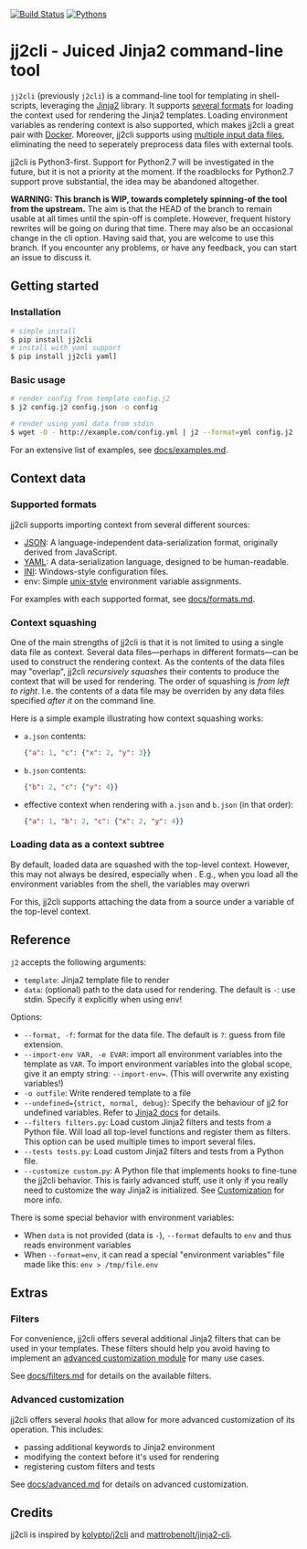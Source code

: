 [![Build Status](https://travis-ci.org/kolypto/jj2.svg)](https://travis-ci.org/kolypto/j2cli)
[![Pythons](https://img.shields.io/badge/python-2.6%20%7C%202.7%20%7C%203.4%E2%80%933.7%20%7C%20pypy-blue.svg)](.travis.yml)

# jj2cli - Juiced Jinja2 command-line tool

`jj2cli` (previously `j2cli`) is a command-line tool for templating in
shell-scripts, leveraging the [Jinja2](http://jinja.pocoo.org/docs/)
library.
It supports [several formats](#supported-formats) for loading the context
used for rendering the Jinja2 templates. Loading environment variables as
rendering context is also supported, which makes jj2cli a great pair with
[Docker][docker].
Moreover, jj2cli supports using [multiple input data
files](#context-squashing), eliminating the need to seperately preprocess
data files with external tools.

jj2cli is Python3-first. Support for Python2.7 will be investigated in the future,
but it is not a priority at the moment. If the roadblocks for Python2.7 support
prove substantial, the idea may be abandoned altogether.

**WARNING: This branch is WIP, towards completely spinning-of the tool from the upstream.**
The aim is that the HEAD of the branch to remain usable at all times
until the spin-off is complete. However, frequent history rewrites will
be going on during that time. There may also be an occasional change in
the cli option. Having said that, you are welcome to use this branch.
If you encounter any problems, or have any feedback, you can start an
issue to discuss it.

## Getting started

### Installation
```sh
# simple install
$ pip install jj2cli 
# install with yaml support
$ pip install jj2cli yaml]
```

### Basic usage
```sh
# render config from template config.j2
$ j2 config.j2 config.json -o config

# render using yaml data from stdin
$ wget -O - http://example.com/config.yml | j2 --format=yml config.j2
```

For an extensive list of examples, see [docs/examples.md](docs/examples.md).

## Context data

### Supported formats
jj2cli supports importing context from several different sources:
  
  * [JSON][json]: A language-independent data-serialization format, originally derived
    from JavaScript.
  * [YAML][yaml]: A data-serialization language, designed to be human-readable.
  * [INI][ini]: Windows-style configuration files.
  * env: Simple [unix-style][ini] environment variable assignments.

For examples with each supported format, see [docs/formats.md](docs/formats.md).

### Context squashing
One of the main strengths of jj2cli is that it is not limited to using a single
data file as context. Several data files—perhaps in different formats—can be
used to construct the rendering context.
As the contents of the data files may "overlap", jj2cli *recursively squashes*
their contents to produce the context that will be used for rendering.
The order of squashing is *from left to right*. I.e. the contents of a data file
may be overriden by any data files specified *after it* on the command line.

Here is a simple example illustrating how context squashing works:

  * `a.json` contents:
     ```json
     {"a": 1, "c": {"x": 2, "y": 3}}
     ```
  * `b.json` contents:
     ```json
     {"b": 2, "c": {"y": 4}}
     ```
  * effective context when rendering with `a.json` and `b.json` (in that order):
     ```json
     {"a": 1, "b": 2, "c": {"x": 2, "y": 4}}
     ```

### Loading data as a context subtree
By default, loaded data are squashed with the top-level context. However, this
may not always be desired, especially when . E.g., when you load all the environment variables
from the shell, the variables may overwri

For this, jj2cli supports attaching the data from a
source under a variable of the top-level context.


## Reference
`j2` accepts the following arguments:

* `template`: Jinja2 template file to render
* `data`: (optional) path to the data used for rendering.
    The default is `-`: use stdin. Specify it explicitly when using env!

Options:

* `--format, -f`: format for the data file. The default is `?`: guess from file extension.
* `--import-env VAR, -e EVAR`: import all environment variables into the template as `VAR`.
    To import environment variables into the global scope, give it an empty string: `--import-env=`.
    (This will overwrite any existing variables!)
* `-o outfile`: Write rendered template to a file
* `--undefined={strict, normal, debug}`: Specify the behaviour of jj2 for undefined
    variables. Refer to [Jinja2 docs][jinja2-undefined] for details.
* `--filters filters.py`: Load custom Jinja2 filters and tests from a Python file.
    Will load all top-level functions and register them as filters.
    This option can be used multiple times to import several files.
* `--tests tests.py`: Load custom Jinja2 filters and tests from a Python file.
* `--customize custom.py`: A Python file that implements hooks to fine-tune the jj2cli behavior.
    This is fairly advanced stuff, use it only if you really need to customize the way Jinja2 is initialized.
    See [Customization](#customization) for more info.

There is some special behavior with environment variables:

* When `data` is not provided (data is `-`), `--format` defaults to `env` and thus reads environment variables
* When `--format=env`, it can read a special "environment variables" file made like this: `env > /tmp/file.env`

## Extras

### Filters
For convenience, jj2cli offers several additional Jinja2 filters that can be used
in your templates. These filters should help you avoid having to implement an 
[advanced customization module](#advanced-customization) for many use cases.

See [docs/filters.md](docs/filters.md) for details on the available filters.

### Advanced customization
jj2cli offers several *hooks* that allow for more advanced customization of its
operation. This includes:

  * passing additional keywords to Jinja2 environment
  * modifying the context before it's used for rendering
  * registering custom filters and tests

See [docs/advanced.md](docs/advanced.md) for details on advanced customization.

## Credits
jj2cli is inspired by [kolypto/j2cli][j2cli] and
[mattrobenolt/jinja2-cli][jinja2-cli].

[docker]: http://www.docker.com/
[json]: https://en.wikipedia.org/wiki/JSON
[yaml]: https://en.wikipedia.org/wiki/YAML
[ini]: https://en.wikipedia.org/wiki/INI_file
[env]: https://en.wikipedia.org/wiki/Environment_variable#Unix
[j2cli]: https://github.com/kolypto/j2cli
[jinja2-cli]: https://github.com/mattrobenolt/jinja2-cli
[jinja2-undefined]: https://jinja.palletsprojects.com/en/2.10.x/api/#undefined-types

